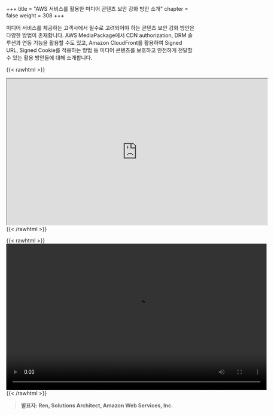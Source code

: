 +++
title = "AWS 서비스를 활용한 미디어 콘텐츠 보안 강화 방안 소개"
chapter = false
weight = 308
+++

 미디어 서비스를 제공하는 고객사에서 필수로 고려되어야 하는 콘텐츠 보안 강화 방안은 다양한 방법이 존재합니다. AWS MediaPackage에서 CDN authorization, DRM 솔루션과 연동 기능을 활용할 수도 있고, Amazon CloudFront를 활용하여 Signed URL, Signed Cookie를 적용하는 방법 등 미디어 콘텐츠를 보호하고 안전하게 전달할 수 있는 활용 방안들에 대해 소개합니다.

{{< rawhtml >}}
<iframe src="https://dxjsvn24c4x1f.cloudfront.net/OnDemandTracks/08.+AWS+%E1%84%89%E1%85%A5%E1%84%87%E1%85%B5%E1%84%89%E1%85%B3%E1%84%85%E1%85%B3%E1%86%AF+%E1%84%92%E1%85%AA%E1%86%AF%E1%84%8B%E1%85%AD%E1%86%BC%E1%84%92%E1%85%A1%E1%86%AB+%E1%84%86%E1%85%B5%E1%84%83%E1%85%B5%E1%84%8B%E1%85%A5+%E1%84%8F%E1%85%A9%E1%86%AB%E1%84%90%E1%85%A6%E1%86%AB%E1%84%8E%E1%85%B3+%E1%84%87%E1%85%A9%E1%84%8B%E1%85%A1%E1%86%AB+%E1%84%80%E1%85%A1%E1%86%BC%E1%84%92%E1%85%AA+%E1%84%87%E1%85%A1%E1%86%BC%E1%84%8B%E1%85%A1%E1%86%AB+%E1%84%89%E1%85%A9%E1%84%80%E1%85%A2_%E1%84%85%E1%85%A6%E1%86%AB.pdf" width="696" height="392"></iframe>
{{< /rawhtml >}}

{{< rawhtml >}}
<video width="696" height="392" controls>
  <source src="https://dxjsvn24c4x1f.cloudfront.net/OnDemandTracks/tech_track_1.mp4" type="video/mp4">
  Your browser doesn't support video.
</video>
{{< /rawhtml >}}

>  **발표자: Ren, Solutions Architect, Amazon Web Services, Inc.** 
